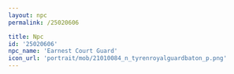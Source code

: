 ```yaml
---
layout: npc
permalink: /25020606

title: Npc
id: '25020606'
npc_name: 'Earnest Court Guard'
icon_url: 'portrait/mob/21010084_n_tyrenroyalguardbaton_p.png'
---
```

